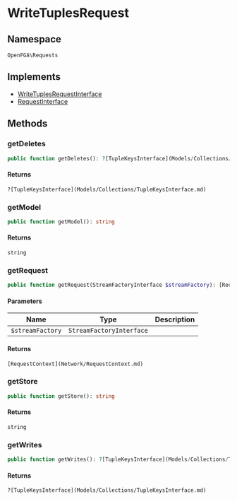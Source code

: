 # WriteTuplesRequest


## Namespace
`OpenFGA\Requests`

## Implements
* [WriteTuplesRequestInterface](Requests/WriteTuplesRequestInterface.md)
* [RequestInterface](Requests/RequestInterface.md)



## Methods
### getDeletes


```php
public function getDeletes(): ?[TupleKeysInterface](Models/Collections/TupleKeysInterface.md)
```



#### Returns
`?[TupleKeysInterface](Models/Collections/TupleKeysInterface.md)`

### getModel


```php
public function getModel(): string
```



#### Returns
`string`

### getRequest


```php
public function getRequest(StreamFactoryInterface $streamFactory): [RequestContext](Network/RequestContext.md)
```


#### Parameters
| Name | Type | Description |
|------|------|-------------|
| `$streamFactory` | `StreamFactoryInterface` |  |

#### Returns
`[RequestContext](Network/RequestContext.md)`

### getStore


```php
public function getStore(): string
```



#### Returns
`string`

### getWrites


```php
public function getWrites(): ?[TupleKeysInterface](Models/Collections/TupleKeysInterface.md)
```



#### Returns
`?[TupleKeysInterface](Models/Collections/TupleKeysInterface.md)`

